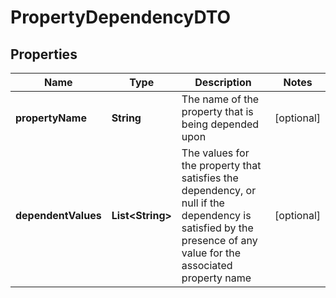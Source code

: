 
# PropertyDependencyDTO

## Properties
Name | Type | Description | Notes
------------ | ------------- | ------------- | -------------
**propertyName** | **String** | The name of the property that is being depended upon |  [optional]
**dependentValues** | **List&lt;String&gt;** | The values for the property that satisfies the dependency, or null if the dependency is satisfied by the presence of any value for the associated property name |  [optional]



